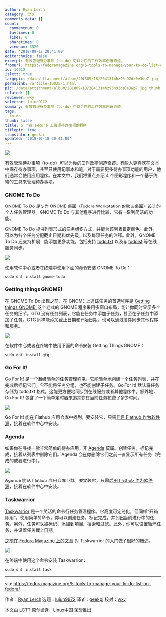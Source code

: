 ```yaml
---
author: Ryan Lerch
category: 分享
comments_data: []
count:
  commentnum: 0
  favtimes: 0
  likes: 0
  sharetimes: 0
  viewnum: 3526
date: '2018-09-18 20:41:00'
editorchoice: false
excerpt: 有效管理待办事项（to-do）可以为你的工作效率创造奇迹。
fromurl: https://fedoramagazine.org/5-tools-to-manage-your-to-do-list-on-fedora/
id: 10025
islctt: true
largepic: /data/attachment/album/201809/18/204131mhz93n92dz0e3wp7.jpg
permalink: /article-10025-1.html
pic: /data/attachment/album/201809/18/204131mhz93n92dz0e3wp7.jpg.thumb.jpg
related: []
reviewer: wxy
selector: lujun9972
summary: 有效管理待办事项（to-do）可以为你的工作效率创造奇迹。
tags:
- to-do
thumb: false
title: 5 个在 Fedora 上管理待办事项的程序
titlepic: true
translator: geekpi
updated: '2018-09-18 20:41:00'
---
```


![](/data/attachment/album/201809/18/204131mhz93n92dz0e3wp7.jpg)


有效管理待办事项（to-do）可以为你的工作效率创造奇迹。有些人更喜欢在文本中保存待办事项，甚至只使用记事本和笔。对于需要更多待办事项功能的用户，他们通常会使用应用程序。在本文中，我们将重点介绍 4 个图形程序和一个基于终端的工具来管理待办事项。


### GNOME To Do


[GNOME To Do](https://wiki.gnome.org/Apps/Todo/) 是专为 GNOME 桌面（Fedora Workstation 的默认桌面）设计的个人任务管理器。GNOME To Do 与其他程序进行比较，它有一系列简洁的功能。


GNOME To Do 提供列表形式的任务组织方式，并能为该列表指定颜色。此外，可以为各个任务分配截止日期和优先级，以及每项任务的注释。此外，GNOME To Do 还支持扩展，能添加更多功能，包括支持 [todo.txt](http://todotxt.org/) 以及与 [todoist](https://en.todoist.com/) 等在线服务同步。


![](/data/attachment/album/201809/18/204133l8y8pzyp88yo8nws.png)


使用软件中心或者在终端中使用下面的命令安装 GNOME To Do：



```
sudo dnf install gnome-todo
```

### Getting things GNOME!


在 GNOME To Do 出现之前，在 GNOME 上追踪任务的首选程序是 [Getting things GNOME!](https://wiki.gnome.org/Apps/GTG) 这个老式的 GNOME 程序采用多窗口布局，能让你同时显示多个任务的细节。GTG 没有任务列表，它能在任务中添加子任务，甚至在子任务中添加子任务。GTG 同样能添加截止日期和开始日期。也可以通过插件同步其他程序和服务。


![](/data/attachment/album/201809/18/204135rzojjy8j4tu5j8uj.png)


在软件中心或者在终端中使用下面的命令安装 Getting Things GNOME：



```
sudo dnf install gtg
```

### Go For It!


[Go For It!](http://manuel-kehl.de/projects/go-for-it/) 是一个超级简单的任务管理程序。它能简单地创建一个任务列表，并在完成后标记它们。它不能将任务分组，也不能创建子任务。Go For It! 默认将任务存储为 todo.txt 格式，这能更方便地同步到在线服务或者其他程序中。额外地，Go For It! 包含了一个简单定时器来追踪你在当前任务花费了多少时间。


![](/data/attachment/album/201809/18/204137ej5n6b5l8llz4545.png)


Go For It! 能在 Flathub 应用仓库中找到。要安装它，只需[启用 Flathub 作为软件源](https://fedoramagazine.org/install-flathub-apps-fedora/)，接着在软件中心中安装。


### Agenda


如果你在寻找一款非常简单的待办应用，非 [Agenda](https://github.com/dahenson/agenda) 莫属。创建任务，标记完成，接着从列表中删除它们。Agenda 会在你删除它们之前一直显示所有任务（完成的或者进行中）。


![](/data/attachment/album/201809/18/204139yzf55l1zdndi19w9.png)


Agenda 能从 Flathub 应用仓库下载。要安装它，只需[启用 Flathub 作为软件源](https://fedoramagazine.org/install-flathub-apps-fedora/)，接着在软件中心中安装。


### Taskwarrior


[Taskwarrior](https://taskwarrior.org/) 是一个灵活的命令行任务管理程序。它高度可定制化，但同样“开箱即用”。使用简单的命令，你可以创建任务，标记完成，并列出当前进行中的任务。另外，任务可以被标记、添加到项目、搜索和过滤。此外，你可以设置循环任务，并设置任务截止日期。


[之前在 Fedora Magazine 上的文章](/article-9644-1.html) 对 Taskwarrior 的入门做了很好的概述。


![](/data/attachment/album/201809/18/204140qiizzk31b6iyai3w.png)


在终端中使用这个命令安装 Taskwarrior：



```
sudo dnf install task
```



---


via: <https://fedoramagazine.org/5-tools-to-manage-your-to-do-list-on-fedora/>


作者：[Ryan Lerch](https://fedoramagazine.org/introducing-flatpak/) 选题：[lujun9972](https://github.com/lujun9972) 译者：[geekpi](https://github.com/geekpi) 校对：[wxy](https://github.com/wxy)


本文由 [LCTT](https://github.com/LCTT/TranslateProject) 原创编译，[Linux中国](https://linux.cn/) 荣誉推出